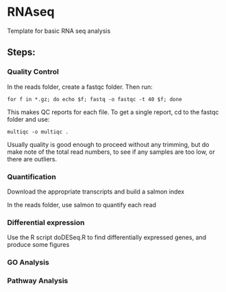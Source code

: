# RNAseq
Template for basic RNA seq analysis


## Steps:

### Quality Control
In the reads folder, create a fastqc folder. Then run:

```
for f in *.gz; do echo $f; fastq -o fastqc -t 40 $f; done
```

This makes QC reports for each file. To get a single report, cd to the fastqc folder and use:
```
multiqc -o multiqc .
```

Usually quality is good enough to proceed without any trimming, but do make note of the total read numbers, to see if any samples are too low, or there are outliers.

### Quantification

Download the appropriate transcripts and build a salmon index

In the reads folder, use salmon to quantify each read

### Differential expression

Use the R script doDESeq.R to find differentially expressed genes, and produce some figures

### GO Analysis

### Pathway Analysis

